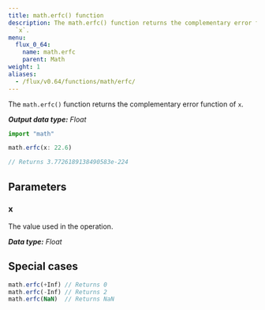 ```yaml
---
title: math.erfc() function
description: The math.erfc() function returns the complementary error function of
  `x`.
menu:
  flux_0_64:
    name: math.erfc
    parent: Math
weight: 1
aliases:
  - /flux/v0.64/functions/math/erfc/
---
```


The `math.erfc()` function returns the complementary error function of `x`.

_**Output data type:** Float_

```js
import "math"

math.erfc(x: 22.6)

// Returns 3.7726189138490583e-224
```

## Parameters

### x
The value used in the operation.

_**Data type:** Float_

## Special cases
```js
math.erfc(+Inf) // Returns 0
math.erfc(-Inf) // Returns 2
math.erfc(NaN)  // Returns NaN
```
